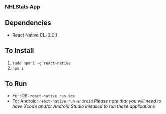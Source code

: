 ### NHLStats App

## Dependencies
* React Native CLI 2.0.1

## To Install
1. `sudo npm i -g react-native`
2. `npm i`

## To Run
* For iOS: `react-native run-ios`
* For Android: `react-native run-android`
_Please note that you will need to have Xcode and/or Android Studio installed to run these applications_